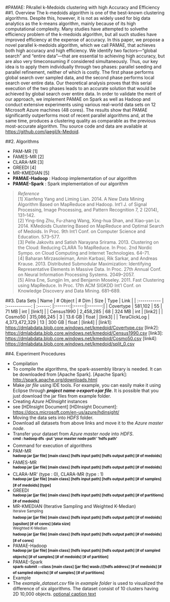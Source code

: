 #PAMAE: PArallel k-Medoids clustering with high Accuracy and Efficiency
##1. Overview
The k-medoids algorithm is one of the best-known clustering algorithms. Despite this, however, it is not as widely used for big data analytics as the k-means algorithm, mainly because of its high computational complexity. Many studies have attempted to solvethe efficiency problem of the k-medoids algorithm, but all such studies have improved efficiency at the expense of accuracy. In this paper, we propose a novel parallel k-medoids algorithm, which we call PAMAE, that achieves both high accuracy and high efficiency. We identify two factors—“global search” and “entire data”—that are essential to achieving high accuracy, but are also very timeconsuming if considered simultaneously. Thus, our key idea is to apply them individually through two phases: parallel seeding and parallel refinement, neither of which is costly. The first phase performs global search over sampled data, and the second phase performs local search over entire data. Our theoretical analysis proves that this serial execution of the two phases leads to an accurate solution that would be achieved by global search over entire data. In order to validate the merit of our approach, we implement PAMAE on Spark as well as Hadoop and conduct extensive experiments using various real-world data sets on 12 Microsoft Azure machines (48 cores). The results show that PAMAE significantly outperforms most of recent parallel algorithms and, at the same time, produces a clustering quality as comparable as the previous most-accurate algorithm. Thu source code and data are available at https://github.com/jaegil/k-Medoid.

##2. Algorithms
- PAM-MR [1]
- FAMES-MR [2]
- CLARA-MR [3]
- GREEDI [4]
- MR-KMEDIAN [5]
- **PAMAE-Hadoop** : Hadoop implementation of our algorithm
- **PAMAE-Spark** : Spark implementation of our algorithm

>_Reference_</br>
[1] Xianfeng Yang and Liming Lian. 2014. A New Data Mining Algorithm Based on MapReduce and Hadoop. Int’l J. of Signal Processing, Image Processing, and Pattern Recognition 7, 2 (2014), 131–142.</br>
[2] Ying-ting Zhu, Fu-zhang Wang, Xing-hua Shan, and Xiao-yan Lv. 2014. KMedoids Clustering Based on MapReduce and Optimal Search of Medoids. In Proc. 9th Int’l Conf. on Computer Science and Education. 573–577.</br>
[3] Pelle Jakovits and Satish Narayana Srirama. 2013. Clustering on the Cloud: Reducing CLARA To MapReduce. In Proc. 2nd Nordic Sympo. on Cloud Computing and Internet Technologies. 64–71.</br>
[4] Baharan Mirzasoleiman, Amin Karbasi, Rik Sarkar, and Andreas Krause. 2013. Distributed Submodular Maximization: Identifying Representative Elements in Massive Data. In Proc. 27th Annual Conf. on Neural Information Processing Systems. 2049–2057.</br>
[5] Alina Ene, Sungjin Im, and Benjamin Moseley. 2011. Fast Clustering using MapReduce. In Proc. 17th ACM SIGKDD Int’l Conf. on Knowledge Discovery and Data Mining. 681–689.

##3. Data Sets
| Name         | # Object       | # Dim    | Size    | Type  |  Link   |
| :----------- | :------------: | :------: |:-------:|:-----:|:-------:|
| Covertype    | 581,102        | 55       | 71 MB   | int   | [link1] |
| Census1990   | 2,458,285      | 68       | 324 MB  | int   | [link2] |
| Cosmo50      | 315,086,245    | 3        | 13.6 GB | float | [link3] |
| TeraClickLog | 4,373,472,329  | 13       | 300 GB  | float | [link4] |
[link1]: https://dmlabdata.blob.core.windows.net/kmedoid/Covertype.csv
[link2]: https://dmlabdata.blob.core.windows.net/kmedoid/Census1990.csv
[link3]: https://dmlabdata.blob.core.windows.net/kmedoid/Cosmo50.csv
[link4]: https://dmlabdata.blob.core.windows.net/kmedoid/split_0.csv

##4. Experiment Procedures
- Compilation
 - To compile the algorithms, the spark-assembly library is needed. It can be downloaded from [Apache Spark]. 
[Apache Spark]: http://spark.apache.org/downloads.html
 - Make _jar file_ using IDE tools. For example, you can easily make it using Eclipse through **_project name->export->jar file_**. It is possible that you just download the jar files from example folder.
- Creating _Azure HDInsight_ instances
 - see [HDInsight Document]
 [HDInsight Document]: https://docs.microsoft.com/en-us/azure/hdinsight/
- Moving the data sets into _HDFS_ folder.
 - Download all datasets from above links and move it to the _Azure master node_.
 - Transfer your dataset from _Azure master node_ into _HDFS_.</br>
   <sup>**cmd : hadoop dfs -put 'your master node path' 'hdfs path'**</sup>
- Command for execution of algorithms
 - PAM-MR</br>
  <sup>**hadoop jar [jar file] [main class] [hdfs input path] [hdfs output path] [# of medoids]**</sup>
 - FAMES-MR</br>
  <sup>**hadoop jar [jar file] [main class] [hdfs input path] [hdfs output path] [# of medoids]**</sup>
 - CLARA-MR' (type : 0), CLARA-MR (type : 1)</br>
  <sup>**hadoop jar [jar file] [main class] [hdfs input path] [hdfs output path] [# of samples] [# of medoids] [type]**</sup>
 - GREEDI</br>
  <sup>**hadoop jar [jar file] [main class] [hdfs input path] [hdfs output path] [# of partitions] [# of medoids]**</sup>
 - MR-KMEDIAN (Iterative Sampling and Weighted K-Median)</br>
  <sup>Iteraive Sampling </sup></br>
    <sup>**hadoop jar [jar file] [main class] [hdfs input path] [hdfs output path] [# of medoids] [upsilon] [# of cores] [data size]**</sup></br>
   <sup>Weighted K-Median </sup></br>
    <sup>**hadoop jar [jar file] [main class] [hdfs input path] [hdfs output path] [# of medoids] [# of cores]**</sup>
 - PAMAE-Hadoop</br>
  <sup>**hadoop jar [jar file] [main class] [hdfs input path] [hdfs output path] [# of sampled objects] [# of samples] [# of medoids] [# of partition]**</sup>
 - PAMAE-Spark</br>
  <sup>**spark-submit --class [main class] [jar file] wasb://[hdfs address] [# of medoids] [# of sampled objects] [# of samples] [# of partitions]**</sup>
- Example
 - The _example_dataset.csv_ file in _example folder_ is used to visualized the difference of six algorithms. The dataset consist of 10 clusters having 2D 10,000 objects.
  [optional caption text](figures/PAM-MR.png)
 

